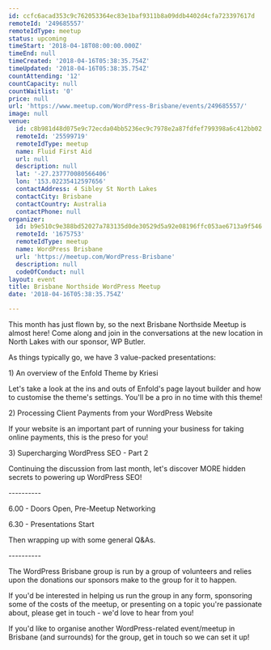 ```yaml
---
id: ccfc6acad353c9c762053364ec83e1baf9311b8a09ddb4402d4cfa723397617d
remoteId: '249685557'
remoteIdType: meetup
status: upcoming
timeStart: '2018-04-18T08:00:00.000Z'
timeEnd: null
timeCreated: '2018-04-16T05:38:35.754Z'
timeUpdated: '2018-04-16T05:38:35.754Z'
countAttending: '12'
countCapacity: null
countWaitlist: '0'
price: null
url: 'https://www.meetup.com/WordPress-Brisbane/events/249685557/'
image: null
venue:
  id: c8b981d48d075e9c72ecda04bb5236ec9c7978e2a87fdfef799398a6c412bb02
  remoteId: '25599719'
  remoteIdType: meetup
  name: Fluid First Aid
  url: null
  description: null
  lat: '-27.237770080566406'
  lon: '153.02235412597656'
  contactAddress: 4 Sibley St North Lakes
  contactCity: Brisbane
  contactCountry: Australia
  contactPhone: null
organizer:
  id: b9e510c9e388bd52027a783135d0de30529d5a92e08196ffc053ae6713a9f546
  remoteId: '1675753'
  remoteIdType: meetup
  name: WordPress Brisbane
  url: 'https://meetup.com/WordPress-Brisbane'
  description: null
  codeOfConduct: null
layout: event
title: Brisbane Northside WordPress Meetup
date: '2018-04-16T05:38:35.754Z'

---
```

<p>This month has just flown by, so the next Brisbane Northside Meetup is almost here! Come along and join in the conversations at the new location in North Lakes with our sponsor, WP Butler.</p> <p>As things typically go, we have 3 value-packed presentations:</p> <p>1) An overview of the Enfold Theme by Kriesi</p> <p>Let's take a look at the ins and outs of Enfold's page layout builder and how to customise the theme's settings. You'll be a pro in no time with this theme!</p> <p>2) Processing Client Payments from your WordPress Website</p> <p>If your website is an important part of running your business for taking online payments, this is the preso for you!</p> <p>3) Supercharging WordPress SEO - Part 2</p> <p>Continuing the discussion from last month, let's discover MORE hidden secrets to powering up WordPress SEO!</p> <p>----------</p> <p>6.00 - Doors Open, Pre-Meetup Networking</p> <p>6.30 - Presentations Start</p> <p>Then wrapping up with some general Q&amp;As.</p> <p>----------</p> <p>The WordPress Brisbane group is run by a group of volunteers and relies upon the donations our sponsors make to the group for it to happen.</p> <p>If you'd be interested in helping us run the group in any form, sponsoring some of the costs of the meetup, or presenting on a topic you're passionate about, please get in touch - we'd love to hear from you!</p> <p>If you'd like to organise another WordPress-related event/meetup in Brisbane (and surrounds) for the group, get in touch so we can set it up!</p>
